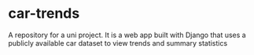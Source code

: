 # car-trends
A repository for a uni project.
It is a web app built with Django that uses a publicly available car dataset to view trends and summary statistics
